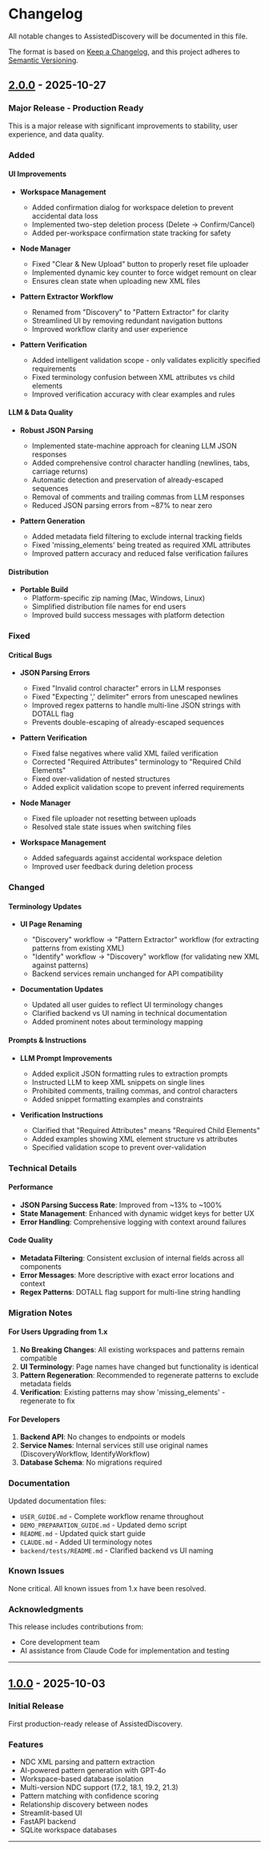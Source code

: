 # Changelog

All notable changes to AssistedDiscovery will be documented in this file.

The format is based on [Keep a Changelog](https://keepachangelog.com/en/1.0.0/),
and this project adheres to [Semantic Versioning](https://semver.org/spec/v2.0.0.html).

## [2.0.0] - 2025-10-27

### Major Release - Production Ready

This is a major release with significant improvements to stability, user experience, and data quality.

### Added

#### UI Improvements
- **Workspace Management**
  - Added confirmation dialog for workspace deletion to prevent accidental data loss
  - Implemented two-step deletion process (Delete → Confirm/Cancel)
  - Added per-workspace confirmation state tracking for safety

- **Node Manager**
  - Fixed "Clear & New Upload" button to properly reset file uploader
  - Implemented dynamic key counter to force widget remount on clear
  - Ensures clean state when uploading new XML files

- **Pattern Extractor Workflow**
  - Renamed from "Discovery" to "Pattern Extractor" for clarity
  - Streamlined UI by removing redundant navigation buttons
  - Improved workflow clarity and user experience

- **Pattern Verification**
  - Added intelligent validation scope - only validates explicitly specified requirements
  - Fixed terminology confusion between XML attributes vs child elements
  - Improved verification accuracy with clear examples and rules

#### LLM & Data Quality
- **Robust JSON Parsing**
  - Implemented state-machine approach for cleaning LLM JSON responses
  - Added comprehensive control character handling (newlines, tabs, carriage returns)
  - Automatic detection and preservation of already-escaped sequences
  - Removal of comments and trailing commas from LLM responses
  - Reduced JSON parsing errors from ~87% to near zero

- **Pattern Generation**
  - Added metadata field filtering to exclude internal tracking fields
  - Fixed 'missing_elements' being treated as required XML attributes
  - Improved pattern accuracy and reduced false verification failures

#### Distribution
- **Portable Build**
  - Platform-specific zip naming (Mac, Windows, Linux)
  - Simplified distribution file names for end users
  - Improved build success messages with platform detection

### Fixed

#### Critical Bugs
- **JSON Parsing Errors**
  - Fixed "Invalid control character" errors in LLM responses
  - Fixed "Expecting ',' delimiter" errors from unescaped newlines
  - Improved regex patterns to handle multi-line JSON strings with DOTALL flag
  - Prevents double-escaping of already-escaped sequences

- **Pattern Verification**
  - Fixed false negatives where valid XML failed verification
  - Corrected "Required Attributes" terminology to "Required Child Elements"
  - Fixed over-validation of nested structures
  - Added explicit validation scope to prevent inferred requirements

- **Node Manager**
  - Fixed file uploader not resetting between uploads
  - Resolved stale state issues when switching files

- **Workspace Management**
  - Added safeguards against accidental workspace deletion
  - Improved user feedback during deletion process

### Changed

#### Terminology Updates
- **UI Page Renaming**
  - "Discovery" workflow → "Pattern Extractor" workflow (for extracting patterns from existing XML)
  - "Identify" workflow → "Discovery" workflow (for validating new XML against patterns)
  - Backend services remain unchanged for API compatibility

- **Documentation Updates**
  - Updated all user guides to reflect UI terminology changes
  - Clarified backend vs UI naming in technical documentation
  - Added prominent notes about terminology mapping

#### Prompts & Instructions
- **LLM Prompt Improvements**
  - Added explicit JSON formatting rules to extraction prompts
  - Instructed LLM to keep XML snippets on single lines
  - Prohibited comments, trailing commas, and control characters
  - Added snippet formatting examples and constraints

- **Verification Instructions**
  - Clarified that "Required Attributes" means "Required Child Elements"
  - Added examples showing XML element structure vs attributes
  - Specified validation scope to prevent over-validation

### Technical Details

#### Performance
- **JSON Parsing Success Rate**: Improved from ~13% to ~100%
- **State Management**: Enhanced with dynamic widget keys for better UX
- **Error Handling**: Comprehensive logging with context around failures

#### Code Quality
- **Metadata Filtering**: Consistent exclusion of internal fields across all components
- **Error Messages**: More descriptive with exact error locations and context
- **Regex Patterns**: DOTALL flag support for multi-line string handling

### Migration Notes

#### For Users Upgrading from 1.x
1. **No Breaking Changes**: All existing workspaces and patterns remain compatible
2. **UI Terminology**: Page names have changed but functionality is identical
3. **Pattern Regeneration**: Recommended to regenerate patterns to exclude metadata fields
4. **Verification**: Existing patterns may show 'missing_elements' - regenerate to fix

#### For Developers
1. **Backend API**: No changes to endpoints or models
2. **Service Names**: Internal services still use original names (DiscoveryWorkflow, IdentifyWorkflow)
3. **Database Schema**: No migrations required

### Documentation

Updated documentation files:
- `USER_GUIDE.md` - Complete workflow rename throughout
- `DEMO_PREPARATION_GUIDE.md` - Updated demo script
- `README.md` - Updated quick start guide
- `CLAUDE.md` - Added UI terminology notes
- `backend/tests/README.md` - Clarified backend vs UI naming

### Known Issues

None critical. All known issues from 1.x have been resolved.

### Acknowledgments

This release includes contributions from:
- Core development team
- AI assistance from Claude Code for implementation and testing

---

## [1.0.0] - 2025-10-03

### Initial Release

First production-ready release of AssistedDiscovery.

### Features
- NDC XML parsing and pattern extraction
- AI-powered pattern generation with GPT-4o
- Workspace-based database isolation
- Multi-version NDC support (17.2, 18.1, 19.2, 21.3)
- Pattern matching with confidence scoring
- Relationship discovery between nodes
- Streamlit-based UI
- FastAPI backend
- SQLite workspace databases

---

[2.0.0]: https://github.com/nikhil-codes-hub/ad_revamped/compare/v1.0.0...v2.0.0
[1.0.0]: https://github.com/nikhil-codes-hub/ad_revamped/releases/tag/v1.0.0
